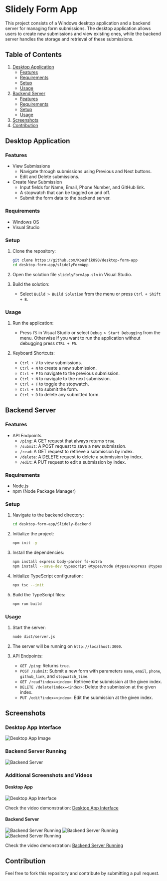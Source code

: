 # Slidely Form App

This project consists of a Windows desktop application and a backend server for managing form submissions. The desktop application allows users to create new submissions and view existing ones, while the backend server handles the storage and retrieval of these submissions.

## Table of Contents

1. [Desktop Application](#desktop-application)
    - [Features](#features)
    - [Requirements](#requirements)
    - [Setup](#setup)
    - [Usage](#usage)
2. [Backend Server](#backend-server)
    - [Features](#features-1)
    - [Requirements](#requirements-1)
    - [Setup](#setup-1)
    - [Usage](#usage-1)
3. [Screenshots](#screenshots)
4. [Contribution](#contribution)

## Desktop Application

### Features

- View Submissions
  - Navigate through submissions using Previous and Next buttons.
  - Edit and Delete submissions.
- Create New Submission
  - Input fields for Name, Email, Phone Number, and GitHub link.
  - A stopwatch that can be toggled on and off.
  - Submit the form data to the backend server.

### Requirements

- Windows OS
- Visual Studio

### Setup

1. Clone the repository:
    ```sh
    git clone https://github.com/Koushik890/desktop-form-app
    cd desktop-form-app/slidelyFormApp
    ```

2. Open the solution file `slidelyFormApp.sln` in Visual Studio.

3. Build the solution:
    - Select `Build > Build Solution` from the menu or press `Ctrl + Shift + B`.

### Usage

1. Run the application:
    - Press `F5` in Visual Studio or select `Debug > Start Debugging` from the menu. Otherwise if you want to run the application without debugging press `CTRL + F5`.

2. Keyboard Shortcuts:
    - `Ctrl + V` to view submissions.
    - `Ctrl + N` to create a new submission.
    - `Ctrl + P` to navigate to the previous submission.
    - `Ctrl + N` to navigate to the next submission.
    - `Ctrl + T` to toggle the stopwatch.
    - `Ctrl + S` to submit the form.
    - `Ctrl + D` to delete any submitted form.

## Backend Server

### Features

- API Endpoints
  - `/ping`: A GET request that always returns `true`.
  - `/submit`: A POST request to save a new submission.
  - `/read`: A GET request to retrieve a submission by index.
  - `/delete`: A DELETE request to delete a submission by index.
  - `/edit`: A PUT request to edit a submission by index.

### Requirements

- Node.js
- npm (Node Package Manager)

### Setup

1. Navigate to the backend directory:
    ```sh
    cd desktop-form-app/Slidely-Backend
    ```

2. Initialize the project:
    ```sh
    npm init -y
    ```

3. Install the dependencies:
    ```sh
    npm install express body-parser fs-extra
    npm install --save-dev typescript @types/node @types/express @types/body-parser @types/fs-extra
    ```

4. Initialize TypeScript configuration:
    ```sh
    npx tsc --init
    ```

5. Build the TypeScript files:
    ```sh
    npm run build
    ```

### Usage

1. Start the server:
    ```sh
    node dist/server.js
    ```

2. The server will be running on `http://localhost:3000`.

3. API Endpoints:
    - `GET /ping`: Returns `true`.
    - `POST /submit`: Submit a new form with parameters `name`, `email`, `phone`, `github_link`, and `stopwatch_time`.
    - `GET /read?index=<index>`: Retrieve the submission at the given index.
    - `DELETE /delete?index=<index>`: Delete the submission at the given index.
    - `PUT /edit?index=<index>`: Edit the submission at the given index.

## Screenshots

### Desktop App Interface

![Desktop App Image](https://github.com/Koushik890/desktop-form-app/blob/main/Assets/Frontend/Frontend_1.png)

### Backend Server Running

![Backend Server](https://github.com/Koushik890/desktop-form-app/blob/main/Assets/Backend/Backen%20server_1.png)

### Additional Screenshots and Videos

#### Desktop App

![Desktop App Interface](https://github.com/Koushik890/desktop-form-app/blob/main/Assets/Frontend/Frontend_1.png) 

Check the video demonstration:
[Desktop App Interface](https://drive.google.com/file/d/1-rBhp1yfEShHTNMR0GEbBrDTRKQxuBPW/view?usp=sharing)

#### Backend Server

![Backend Server Running](https://github.com/Koushik890/desktop-form-app/blob/main/Assets/Backend/Backen%20server_1.png) 
![Backend Server Running](https://github.com/Koushik890/desktop-form-app/blob/main/Assets/Backend/Backen%20server_2.png) 
![Backend Server Running](https://github.com/Koushik890/desktop-form-app/blob/main/Assets/Backend/Backen%20server_3.png) 

Check the video demonstration:
[Backend Server Running](https://drive.google.com/file/d/1XceCW4xfbrNrntRPRtFeWTPf6yyiLkjf/view?usp=sharing)

## Contribution

Feel free to fork this repository and contribute by submitting a pull request.